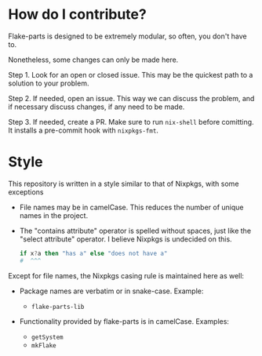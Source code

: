 
# How do I contribute?

Flake-parts is designed to be extremely modular, so often, you don't have to.

Nonetheless, some changes can only be made here.

Step 1. Look for an open or closed issue. This may be the quickest path to a solution to your problem.

Step 2. If needed, open an issue. This way we can discuss the problem, and if necessary discuss changes, if any need to be made.

Step 3. If needed, create a PR. Make sure to run `nix-shell` before comitting. It installs a pre-commit hook with `nixpkgs-fmt`.


# Style

This repository is written in a style similar to that of Nixpkgs, with some exceptions

 - File names may be in camelCase. This reduces the number of unique names in the project.

 - The "contains attribute" operator is spelled without spaces, just like the "select attribute" operator. I believe Nixpkgs is undecided on this.
   ```nix
   if x?a then "has a" else "does not have a"
   #  ^^^
   ```

Except for file names, the Nixpkgs casing rule is maintained here as well:

 - Package names are verbatim or in snake-case. Example:
    - `flake-parts-lib`

 - Functionality provided by flake-parts is in camelCase. Examples:
    - `getSystem`
    - `mkFlake`
